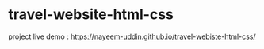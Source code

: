 # travel-website-html-css
project live demo : https://nayeem-uddin.github.io/travel-webiste-html-css/
